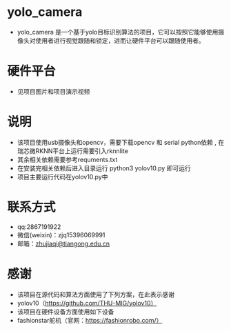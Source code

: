 # yolo_camera
- yolo_camera 是一个基于yolo目标识别算法的项目，它可以按照它能够使用摄像头对使用者进行视觉跟随和锁定，进而让硬件平台可以跟随使用者。

# 硬件平台
- 见项目图片和项目演示视频

# 说明
- 该项目使用usb摄像头和opencv，需要下载opencv 和 serial python依赖 , 在瑞芯微RKNN平台上运行需要引入rknnlite
- 其余相关依赖需要参考requments.txt
- 在安装完相关依赖后进入目录运行 python3 yolov10.py 即可运行
- 项目主要运行代码在yolov10.py中

# 联系方式
- qq:2867191922
- 微信(weixin)：zjq15396069991
- 邮箱：zhujiaqi@tiangong.edu.cn

# 感谢
- 该项目在源代码和算法方面使用了下列方案，在此表示感谢
- yolov10（https://github.com/THU-MIG/yolov10）
- 该项目在硬件设备方面使用如下设备
- fashionstar舵机（官网：https://fashionrobo.com/）

